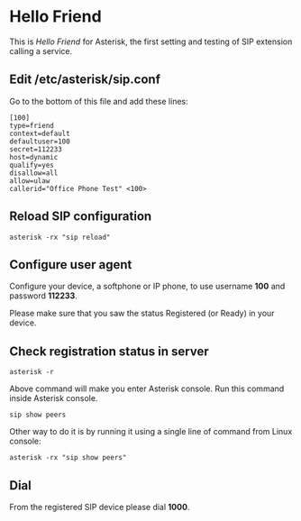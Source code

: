 # Hello Friend

This is *Hello Friend* for Asterisk, the first setting and testing of SIP extension calling a service.

Edit /etc/asterisk/sip.conf
---------------------------

Go to the bottom of this file and add these lines:

```
[100]
type=friend
context=default
defaultuser=100
secret=112233
host=dynamic
qualify=yes
disallow=all
allow=ulaw
callerid="Office Phone Test" <100>
```

Reload SIP configuration
------------------------

```
asterisk -rx "sip reload"
```

Configure user agent
--------------------

Configure your device, a softphone or IP phone, to use username **100** and password **112233**.

Please make sure that you saw the status Registered (or Ready) in your device.

Check registration status in server
-----------------------------------

```
asterisk -r
```

Above command will make you enter Asterisk console. Run this command inside Asterisk console.

```
sip show peers
```

Other way to do it is by running it using a single line of command from Linux console:

```
asterisk -rx "sip show peers"
```

Dial
----

From the registered SIP device please dial **1000**.
